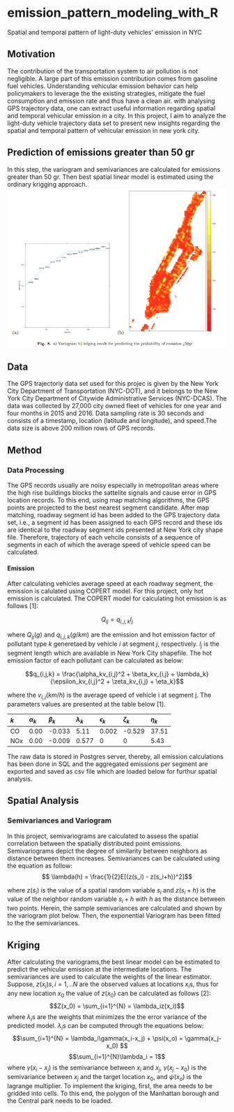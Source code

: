 # emission_pattern_modeling_with_R
Spatial and temporal pattern of light-duty vehicles' emission in NYC

## Motivation
The contribution of the transportation system to air pollution is not negligible. A large part of this emission contribution comes from gasoline fuel vehicles. Understanding vehicular emission behavior can help policymakers to leverage the the existing strategies, mitigate the fuel consumption and emission rate and thus have a clean air. with analysing GPS trajectory data, one can extract useful information regarding spatial and temporal vehicular emission in a city. In this project, I aim to analyze the light-duty vehicle trajectory data set to present new insights regarding the spatial and temporal pattern of vehicular emission in new york city. 

## Prediction of emissions greater than 50 gr
In this step, the variogram and semivariances are calculated for emissions greater than 50 gr.
Then best spatial linear model is estimated using the ordinary krigging approach.
![Algorithm](./figures/emission_prediction.png)

## Data
The GPS trajectoriy data set used for this projec is given by the New York City Department of Transportation (NYC-DOT), and it belongs to the New York City Department of Citywide Administrative Services (NYC-DCAS). The data was collected by 27,000 city owned fleet of vehicles for one year and four months in 2015 and 2016. Data sampling rate is 30 seconds and consists of a timestamp, location (latitude and longitude), and speed.The data size is above 200 million rows of GPS records.
## Method
### Data Processing
The GPS records usually are noisy especially in metropolitan areas where the high rise buildings blocks the sattelite signals and cause error in GPS location records. To this end, using map matching algorithms, the GPS points are projected to the best nearest segment candidate. After map matching,  roadway segment id has been added to the GPS trajectory data set, i.e., a segment id has been assigned to each GPS record and these ids are identical to the roadway segment ids presented at New York city shape file. Therefore, trajectory of each vehcile consists of a sequence of segments in each of which the average speed of vehicle speed can be calculated. 
#### Emission
After calculating vehicles average speed at each roadway segment, the emission is calulated using COPERT model. For this project, only hot emission is calculated. The COPERT model for calculating hot emission is as follows [1]:

$$ Q_{ij} = q_{i,j,k} l_j $$

where $Q_{ij} (g)$ and $q_{i,j,k} (g/km)$ are the emission and hot emission factor of pollutant type $k$ generetaed by vehicle $i$ at segment $j$, respectively. $l_j$ is the segment length which are available in New York City shapefile.
The hot emission factor of each pollutant can be calculated as below:

$$q_{i,j,k} = \frac{\alpha_kv_{i,j}^2 + \beta_kv_{i,j} + \lambda_k}{\epsilon_kv_{i,j}^2 + \zeta_kv_{i,j} + \eta_k}$$

where the $v_{i,j} (km/h)$ is the average speed of vehicle i at segment j. The parameters values are presented at the table below [1].


|$k$|$\alpha_k$|$\beta_k$|$\lambda_k$|$\epsilon_k$|$\zeta_k$|$\eta_k$ 
|:-|:- | :- | :- | :- | :-|:-
|CO|0.00|-0.033|5.11|0.002|-0.529|37.51 
| NOx|0.00 | -0.009 | 0.577 | 0 | 0 | 5.43 

The raw data is stored in Postgres server, thereby, all emission calculations has been done in SQL and the aggregated emissions per segment are exported and saved as csv file which are loaded below for furthur spatial analysis. 

## Spatial Analysis
### Semivariances and Variogram
In this project, semivariograms are calculated to assess the spatial correlation between the spatially distributed point emissions. Semivariograms depict the degree of similarity between neighbors as distance between them increases. Semivariances can be calculated using the equation as follow:
$$ \lambda(h) = \frac{1}{2}E[(z(s_i) - z(s_i+h))^2]$$

where $z(s_i)$ is the value of a spatial random variable $s_i$ and $z(s_i + h)$ is the value of the neighbor random variable $s_i + h$ with $h$ as the distance between two points.
Herein, the sample semivariances are calculated and shown by the variogram plot below. Then, the exponential Variogram has been fitted to the the semivariances.   

## Kriging
After calculating the variograms,the best linear model can be estimated to predict the vehicular emission at the intermediate locations.  The semivariances are used to calculate the weights of the linear estimator. Suppose, $z(x_i)s, i=1,..N$ are the observed values at locations $x_i$s, thus for any new location $x_0$ the value of $z(x_0)$ can be calculated as follows [2]:
$$Z(x_0) = \sum_{i=1}^{N} = \lambda_iz(x_i)$$
where $\lambda_i$s are the weights that minimizes the the error variance of the predicted model. $\lambda_i$s can be computed through the equations below:
$$\sum_{i=1}^{N} = \lambda_i\gamma(x_i-x_j) + \psi(x_o) = \gamma(x_j-x_0) $$
$$\sum_{i=1}^{N}\lambda_i = 1$$
where $\gamma(x_i-x_j)$ is the semivariance between $x_i$ and $x_j$, $\gamma(x_j-x_0)$ is the semivariance between $x_j$ and the target location $x_0$, and $\psi(x_o)$ is the lagrange multiplier.
To implement the kriging, first, the area needs to be gridded into cells. To this end, the polygon of the Manhattan borough and the Central park needs to be loaded.